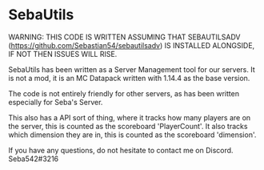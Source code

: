 # SebaUtils

WARNING: THIS CODE IS WRITTEN ASSUMING THAT SEBAUTILSADV (https://github.com/Sebastian54/sebautilsadv) IS INSTALLED ALONGSIDE, IF NOT THEN ISSUES WILL RISE.

SebaUtils has been written as a Server Management tool for our servers.
It is not a mod, it is an MC Datapack written with 1.14.4 as the base version.

The code is not entirely friendly for other servers, as has been written especially for Seba's Server.

This also has a API sort of thing, where it tracks how many players are on the server, this is counted as the scoreboard 'PlayerCount'. It also tracks which dimension they are in, this is counted as the scoreboard 'dimension'.

If you have any questions, do not hesitate to contact me on Discord. Seba542#3216
